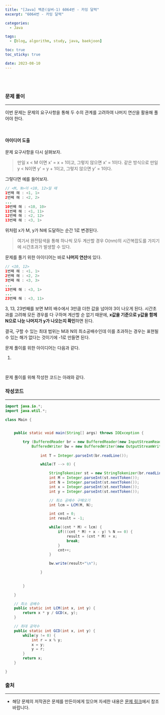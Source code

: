 ```yaml
---
title: "[Java] 백준(실버-1) 6064번 - 카잉 달력"
excerpt: "6064번 - 카잉 달력"

categories:
  - Java

tags:
  - [blog, algorithm, study, java, baekjoon]

toc: true
toc_sticky: true

date: 2023-08-10
---
```


<br><br>

### 문제 풀이

---

이번 문제는 문제의 요구사항을 통해 두 수의 관계를 고려하여 나머지 연산을 활용해 풀어야 한다.

<br>

#### 아이디어 도출

문제 요구사항을 다시 살펴보자.

> 만일 x < M 이면 x' = x + 1이고, 그렇지 않으면 x' = 1이다. 같은 방식으로 만일 y < N이면 y' = y + 1이고, 그렇지 않으면 y' = 1이다.

그렇다면 예를 들어보자.

```java
// <M, N>이 <10, 12>일 때
1번째 해 : <1, 1>
2번째 해 : <2, 2>
...
10번째 해 : <10, 10>
11번째 해 : <1, 11>
12번째 해 : <2, 12>
13번째 해 : <3, 1>
```

위처럼 x가 M, y가 N에 도달하는 순간 1로 변경된다.

> 여기서 완전탐색을 통해 하나씩 모두 계산할 경우 O(nm)의 시간복잡도를 가지기에 시간초과가 발생할 수 있다.

문제를 풀기 위한 아이디어는 바로 **나머지 연산**에 있다.

```java
// <10, 12>
1번째 해 : <1, 1>
2번째 해 : <2, 2>
3번째 해 : <3, 3>
...
13번째 해 : <3, 1>
...
23번째 해 : <3, 11>
```

3, 13, 23번째를 보면 M의 배수에서 3만큼 더한 값을 넘어야 3이 나오게 된다. 시간초과를 고려해 모든 경우를 다 구하며 계산할 순 없기 때문에, **x값을 기준으로 y값을 함께 N으로 나눈 나머지가 y가 나오는지 확인**하면 된다.

결국, 구할 수 있는 최대 범위는 M과 N의 최소공배수인데 이를 초과하는 경우는 표현될 수 있는 해가 없다는 것이기에 -1로 만들면 된다.

문제 풀이를 위한 아이디어는 다음과 같다.

1. 

<br>

문제 풀이를 위해 작성한 코드는 아래와 같다.

### 작성코드

---

```java
import java.io.*;
import java.util.*;

class Main {    


    public static void main(String[] args) throws IOException {

        try (BufferedReader br = new BufferedReader(new InputStreamReader(System.in));
            BufferedWriter bw = new BufferedWriter(new OutputStreamWriter(System.out))) {
            
                int T = Integer.parseInt(br.readLine());

                while(T --> 0) {

                    StringTokenizer st = new StringTokenizer(br.readLine());
                    int M = Integer.parseInt(st.nextToken());
                    int N = Integer.parseInt(st.nextToken());
                    int x = Integer.parseInt(st.nextToken());
                    int y = Integer.parseInt(st.nextToken());

                    // 최소 공배수 구해오기
                    int lcm = LCM(M, N);

                    int cnt = 0;
                    int result = -1;

                    while((cnt * M) < lcm) {
                        if(((cnt * M) + x - y) % N == 0) {
                            result = (cnt * M) + x;
                            break;
                        }
                        cnt++;
                    }

                    bw.write(result+"\n");

                }
                
                
        }

    }

    // 최소 공배수
    public static int LCM(int x, int y) {
        return x * y / GCD(x, y);
    }

    // 최대 공약수
    public static int GCD(int x, int y) {
        while(y != 0) {
            int r = x % y;
            x = y;
            y = r;
        }
        return x;
    }

}
```

### 출처

---

- 해당 문제의 저작권은 문제를 만든이에게 있으며 자세한 내용은 [문제 링크](https://www.acmicpc.net/problem/6064)에서 참조바랍니다.